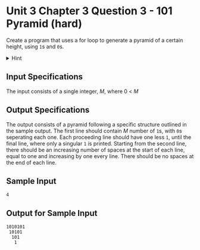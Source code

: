 # Unit 3 Chapter 3 Question 3 - 101 Pyramid (hard)

Create a program that uses a for loop to generate a pyramid of a certain height, using `1`s and `0`s.

<details>
  <summary>Hint</summary>

  Consider multiplying '10' as one of the ways of doing this question
</details>


## Input Specifications
The input consists of a single integer, $M$, where 0 < $M$

## Output Specifications
The output consists of a pyramid following a specific structure outlined in the sample output.
The first line should contain $M$ number of `1`s, with `0`s seperating each one. Each proceeding line should have one less `1`, until the final line, where only a singular `1` is printed.
Starting from the second line, there should be an increasing number of spaces at the start of each line, equal to one and increasing by one every line. There should be no spaces at the end of each line.

## Sample Input
```
4
```

## Output for Sample Input
```
1010101
 10101
  101
   1
```